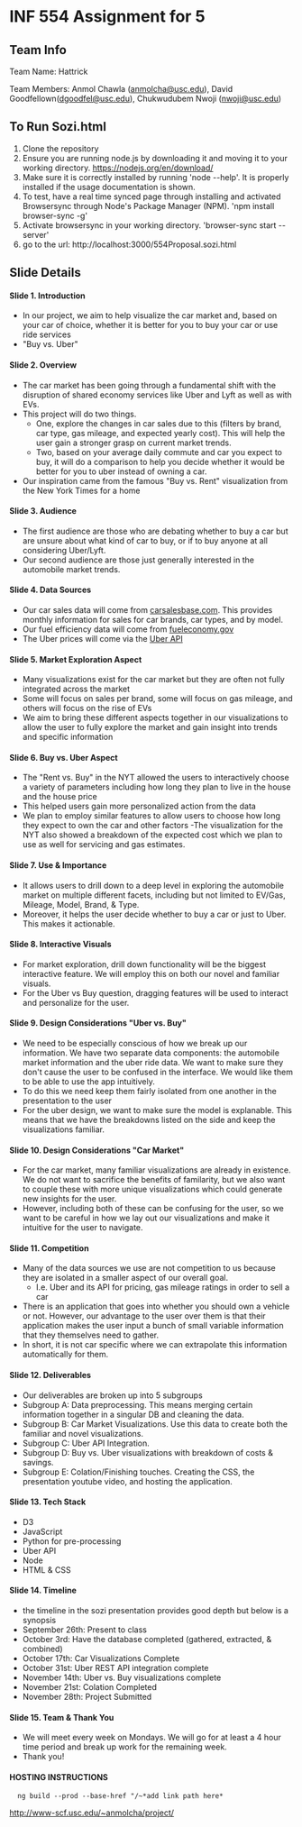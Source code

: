 # INF 554 Assignment for 5

## Team Info

Team Name: Hattrick

Team Members: Anmol Chawla (anmolcha@usc.edu), David Goodfellown(dgoodfel@usc.edu), Chukwudubem Nwoji (nwoji@usc.edu)

## To Run Sozi.html

1. Clone the repository
2. Ensure you are running node.js by downloading it and moving it to your working directory. https://nodejs.org/en/download/
3. Make sure it is correctly installed by running 'node --help'. It is properly installed if the usage documentation is shown.
4. To test, have a real time synced page through installing and activated Browsersync through Node's Package Manager (NPM). 'npm install browser-sync -g'
5. Activate browsersync in your working directory. 'browser-sync start --server'
6. go to the url: http://localhost:3000/554Proposal.sozi.html

## Slide Details

#### Slide 1. Introduction

- In our project, we aim to help visualize the car market and, based on your car of choice, whether it is better for you to buy your car or use ride services
- "Buy vs. Uber"

#### Slide 2. Overview

- The car market has been going through a fundamental shift with the disruption of shared economy services like Uber and Lyft as well as with EVs. 
- This project will do two things. 
  - One, explore the changes in car sales due to this (filters by brand, car type, gas mileage, and expected yearly cost). This will help the user gain a stronger grasp on current market trends.
  - Two, based on your average daily commute and car you expect to buy, it will do a comparison to help you decide whether it would be better for you to uber instead of owning a car. 
- Our inspiration came from the famous "Buy vs. Rent" visualization from the New York Times for a home

#### Slide 3. Audience

- The first audience are those who are debating whether to buy a car but are unsure about what kind of car to buy, or if to buy anyone at all considering Uber/Lyft. 
- Our second audience are those just generally interested in the automobile market trends. 

#### Slide 4. Data Sources

- Our car sales data will come from [carsalesbase.com](http://carsalesbase.com/). This provides monthly information for sales for car brands, car types, and by model.
- Our fuel efficiency data will come from [fueleconomy.gov](https://www.fueleconomy.gov/)
- The Uber prices will come via the [Uber API](https://developer.uber.com/)

#### Slide 5. Market Exploration Aspect

- Many visualizations exist for the car market but they are often not fully integrated across the market
- Some will focus on sales per brand, some will focus on gas mileage, and others will focus on the rise of EVs
- We aim to bring these different aspects together in our visualizations to allow the user to fully explore the market and gain insight into trends and specific information

#### Slide 6. Buy vs. Uber Aspect

- The "Rent vs. Buy" in the NYT allowed the users to interactively choose a variety of parameters including how long they plan to live in the house and the house price
- This helped users gain more personalized action from the data
- We plan to employ similar features to allow users to choose how long they expect to own the car and other factors
-The visualization for the NYT also showed a breakdown of the expected cost which we plan to use as well for servicing and gas estimates.

#### Slide 7. Use & Importance

- It allows users to drill down to a deep level in exploring the automobile market on multiple different facets, including but not limited to EV/Gas, Mileage, Model, Brand, & Type.
- Moreover, it helps the user decide whether to buy a car or just to Uber. This makes it actionable.

#### Slide 8. Interactive Visuals

- For market exploration, drill down functionality will be the biggest interactive feature. We will employ this on both our novel and familiar visuals.
- For the Uber vs Buy question, dragging features will be used to interact and personalize for the user.

#### Slide 9. Design Considerations "Uber vs. Buy"

- We need to be especially conscious of how we break up our information. We have two separate data components: the automobile market information and the uber ride data. We want to make sure they don't cause the user to be confused in the interface. We would like them to be able to use the app intuitively. 
- To do this we need keep them fairly isolated from one another in the presentation to the user
- For the uber design, we want to make sure the model is explanable. This means that we have the breakdowns listed on the side and keep the visualizations familiar.

#### Slide 10. Design Considerations "Car Market"

- For the car market, many familiar visualizations are already in existence. We do not want to sacrifice the benefits of familarity, but we also want to couple these with more unique visualizations which could generate new insights for the user.
- However, including both of these can be confusing for the user, so we want to be careful in how we lay out our visualizations and make it intuitive for the user to navigate.

#### Slide 11. Competition

- Many of the data sources we use are not competition to us because they are isolated in a smaller aspect of our overall goal.
  - I.e. Uber and its API for pricing, gas mileage ratings in order to sell a car
- There is an application that goes into whether you should own a vehicle or not. However, our advantage to the user over them is that their application makes the user input a bunch of small variable information that they themselves need to gather. 
- In short, it is not car specific where we can extrapolate this information automatically for them.

#### Slide 12. Deliverables

- Our deliverables are broken up into 5 subgroups
- Subgroup A: Data preprocessing. This means merging certain information together in a singular DB and cleaning the data.
- Subgroup B: Car Market Visualizations. Use this data to create both the familiar and novel visualizations.
- Subgroup C: Uber API Integration. 
- Subgroup D: Buy vs. Uber visualizations with breakdown of costs & savings.
- Subgroup E: Colation/Finishing touches. Creating the CSS, the presentation youtube video, and hosting the application.

#### Slide 13. Tech Stack

- D3
- JavaScript
- Python for pre-processing
- Uber API
- Node
- HTML & CSS

#### Slide 14. Timeline

- the timeline in the sozi presentation provides good depth but below is a synopsis
- September 26th: Present to class
- October 3rd: Have the database completed (gathered, extracted, & combined)
- October 17th: Car Visualizations Complete
- October 31st: Uber REST API integration complete
- November 14th: Uber vs. Buy visualizations complete
- November 21st: Colation Completed
- November 28th: Project Submitted

#### Slide 15. Team & Thank You

- We will meet every week on Mondays. We will go for at least a 4 hour time period and break up work for the remaining week.
- Thank you!

#### HOSTING INSTRUCTIONS

      ng build --prod --base-href "/~*add link path here*


http://www-scf.usc.edu/~anmolcha/project/
